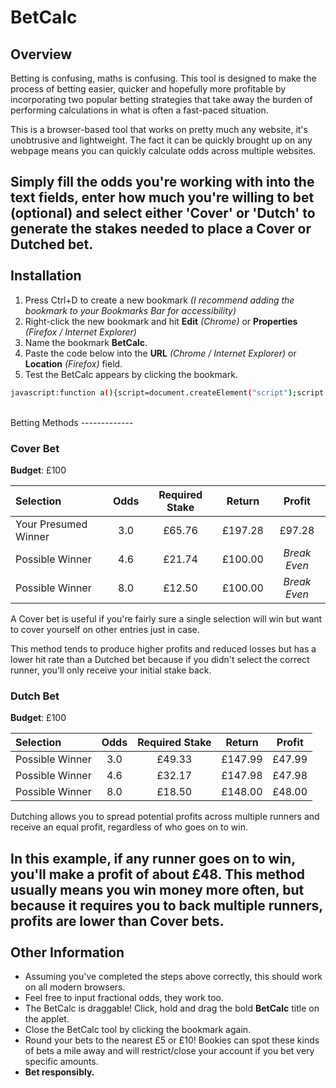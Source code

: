 # BetCalc

## Overview

Betting is confusing, maths is confusing. This tool is designed to make the process of betting easier, quicker and hopefully more profitable by incorporating two popular betting strategies that take away the burden of performing calculations in what is often a fast-paced situation.

This is a browser-based tool that works on pretty much any website, it's unobtrusive and lightweight. The fact it can be quickly brought up on any webpage means you can quickly calculate odds across multiple websites.

Simply fill the odds you're working with into the text fields, enter how much you're willing to bet (optional) and select either 'Cover' or 'Dutch' to generate the stakes needed to place a Cover or Dutched bet.
<br><br>
Installation
-------------

 1. Press Ctrl+D to create a new bookmark _(I recommend adding the bookmark to your Bookmarks Bar for accessibility)_
 2. Right-click the new bookmark and hit **Edit** _(Chrome)_ or **Properties** _(Firefox / Internet Explorer)_
 3. Name the bookmark **BetCalc**.
 4. Paste the code below into the **URL** _(Chrome / Internet Explorer)_ or **Location** _(Firefox)_  field.
 5. Test the BetCalc appears by clicking the bookmark.
```bash 
javascript:function a(){script=document.createElement("script");script.src="https://rawgit.com/RunlevelConsulting/UsefulScripts/master/BetCalc/betcalc.js";document.getElementsByTagName('HEAD')[0].appendChild(script);}a();
```
<br>
Betting Methods
-------------

### Cover Bet

**Budget**: £100

| Selection     | Odds | Required Stake   | Return | Profit |
| :------- | :----: | :---: | :---: | :---: |
| Your Presumed Winner | 3.0 |  £65.76    | £197.28 | £97.28 |
| Possible Winner    | 4.6   |  £21.74   |£100.00| _Break Even_ |
| Possible Winner     | 8.0    |  £12.50  |£100.00| _Break Even_ |

A Cover bet is useful if you're fairly sure a single selection will win but want to cover yourself on other entries just in case.

This method tends to produce higher profits and reduced losses but has a lower hit rate than a Dutched bet because if you didn't select the correct runner, you'll only receive your initial stake back.

### Dutch Bet

**Budget**: £100

| Selection     | Odds | Required Stake   | Return | Profit |
| :------- | :----: | :---: | :---: | :---: |
| Possible Winner | 3.0 |  £49.33   | £147.99 | £47.99 |
| Possible Winner    | 4.6   |  £32.17   |£147.98| £47.98 |
| Possible Winner     | 8.0    |  £18.50  |£148.00| £48.00 |

Dutching allows you to spread potential profits across multiple runners and receive an equal profit, regardless of who goes on to win.

In this example, if any runner goes on to win, you'll make a profit of about £48. This method usually means you win money more often, but because it requires you to back multiple runners, profits are lower than Cover bets.
<br><br>
Other Information
-------------
- Assuming you've completed the steps above correctly, this should work on all modern browsers.
- Feel free to input fractional odds, they work too.
- The BetCalc is draggable! Click, hold and drag the bold **BetCalc** title on the applet.
- Close the BetCalc tool by clicking the bookmark again.
- Round your bets to the nearest £5 or £10! Bookies can spot these kinds of bets a mile away and will restrict/close your account if you bet very specific amounts.
- **Bet responsibly.**

